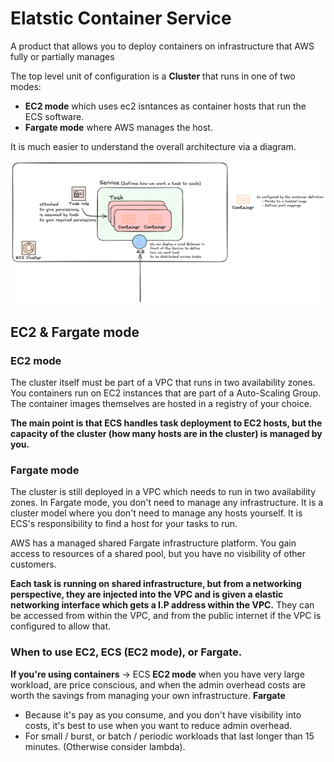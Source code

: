 # Elatstic Container Service

A product that allows you to deploy containers on infrastructure that AWS fully or partially manages

The top level unit of configuration is a **Cluster** that runs in one of two modes:
- **EC2 mode** which uses ec2 isntances as container hosts that run the ECS software.
- **Fargate mode** where AWS manages the host.

It is much easier to understand the overall architecture via a diagram.

![ecs architecture](./assets/02_ecs/ecs-general.png)

## EC2 & Fargate mode

### EC2 mode

The cluster itself must be part of a VPC that runs in two availability zones.
You containers run on EC2 instances that are part of a Auto-Scaling Group.
The container images themselves are hosted in a registry of your choice.

**The main point is that ECS handles task deployment to EC2 hosts, but the capacity of the cluster (how many hosts are in the cluster) is managed by you.**

### Fargate mode
The cluster is still deployed in a VPC which needs to run in two availability zones.
In Fargate mode, you don't need to manage any infrastructure. It is a cluster model where you don't need to manage any hosts yourself. It is ECS's responsibility to find a host for your tasks to run. 

AWS has a managed shared Fargate infrastructure platform. You gain access to resources of a shared pool, but you have no visibility of other customers.

**Each task is running on shared infrastructure, but from a networking perspective, they are injected into the VPC and is given a elastic networking interface which gets a I.P address within the VPC.** They can be accessed from within the VPC, and from the public internet if the VPC is configured to allow that.

### When to use EC2, ECS (EC2 mode), or Fargate.

**If you're using containers** -> ECS
**EC2 mode** when you have very large workload, are price conscious, and when the admin overhead costs are worth the savings from managing your own infrastructure.
**Fargate** 
- Because it's pay as you consume, and you don't have visibility into costs, it's best to use when you want to reduce admin overhead.
- For small / burst, or batch / periodic workloads that last longer than 15 minutes. (Otherwise consider lambda).